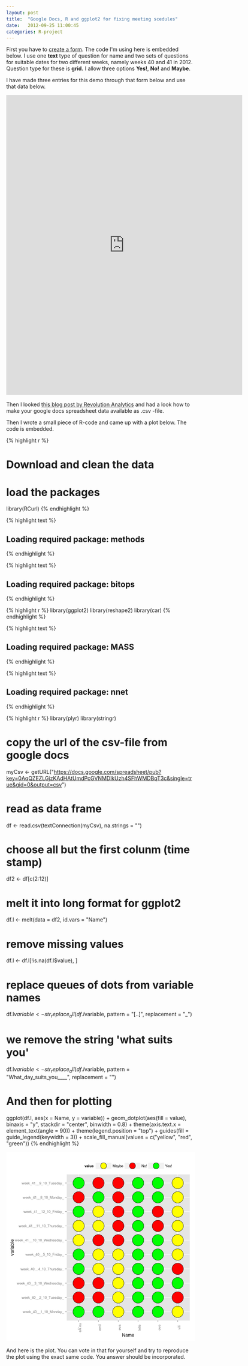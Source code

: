 ```yaml
---
layout: post
title:  "Google Docs, R and ggplot2 for fixing meeting scedules"
date:   2012-09-25 11:00:45
categories: R-project
---
```



First you have to [create a form](http://support.google.com/docs/bin/answer.py?hl=en&amp;answer=87809). The code I'm using here is embedded below. I use one **text** type of question for name and two sets of questions for suitable dates for two different weeks, namely weeks 40 and 41 in 2012. Question type for these is **grid.** I allow three options **Yes!**, **No!** and **Maybe**.

I have made three entries for this demo through that form below and use that data below.

<p><iframe src="https://docs.google.com/spreadsheet/embeddedform?formkey=dHAtUmdPcGVNMDlkUzh4SFhWMDBqT3c6MQ" frameborder="0" marginwidth="0" marginheight="0" width="630" height="800">Ladataan...</iframe></p>

Then I looked [this blog post by Revolution Analytics](http://blog.revolutionanalytics.com/2009/09/how-to-use-a-google-spreadsheet-as-data-in-r.html) and had a look how to make your google docs spreadsheet data available as .csv -file.

Then I wrote a small piece of R-code and came up with a plot below. The code is embedded.


{% highlight r %}
# Download and clean the data

# load the packages
library(RCurl)
{% endhighlight %}



{% highlight text %}
## Loading required package: methods
{% endhighlight %}



{% highlight text %}
## Loading required package: bitops
{% endhighlight %}



{% highlight r %}
library(ggplot2)
library(reshape2)
library(car)
{% endhighlight %}



{% highlight text %}
## Loading required package: MASS
{% endhighlight %}



{% highlight text %}
## Loading required package: nnet
{% endhighlight %}



{% highlight r %}
library(plyr)
library(stringr)
# copy the url of the csv-file from google docs
myCsv <- getURL("https://docs.google.com/spreadsheet/pub?key=0AqQZEZLGjzKAdHAtUmdPcGVNMDlkUzh4SFhWMDBqT3c&single=true&gid=0&output=csv")
# read as data frame
df <- read.csv(textConnection(myCsv), na.strings = "")
# choose all but the first colunm (time stamp)
df2 <- df[c(2:12)]

# melt it into long format for ggplot2
df.l <- melt(data = df2, id.vars = "Name")

# remove missing values
df.l <- df.l[!is.na(df.l$value), ]
# replace queues of dots from variable names
df.l$variable <- str_replace_all(df.l$variable, pattern = "[..]", replacement = "_")
# we remove the string 'what suits you'
df.l$variable <- str_replace_all(df.l$variable, pattern = "What_day_suits_you____", 
    replacement = "")

# And then for plotting

ggplot(df.l, aes(x = Name, y = variable)) + geom_dotplot(aes(fill = value), 
    binaxis = "y", stackdir = "center", binwidth = 0.8) + theme(axis.text.x = element_text(angle = 90)) + 
    theme(legend.position = "top") + guides(fill = guide_legend(keywidth = 3)) + 
    scale_fill_manual(values = c("yellow", "red", "green"))
{% endhighlight %}

![center](/figs/2012-09-25-google-docs-meeting-schedule/unnamed-chunk-1.png) 


And here is the plot. You can vote in that for yourself and try to reproduce the plot using the exact same code. You answer should be incorporated.

[jekyll-gh]: https://github.com/mojombo/jekyll
[jekyll]:    http://jekyllrb.com
